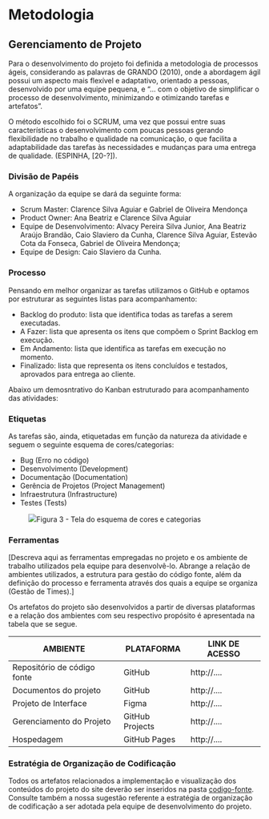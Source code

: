 
# Metodologia

## Gerenciamento de Projeto
Para o desenvolvimento do projeto foi definida a metodologia de processos ágeis, considerando as palavras de GRANDO (2010), onde a abordagem ágil possui um aspecto mais flexível e adaptativo, orientado a pessoas, desenvolvido por uma equipe pequena, e “... com o objetivo de simplificar o processo de desenvolvimento, minimizando e otimizando tarefas e artefatos”.  

O método escolhido foi o SCRUM, uma vez que possui entre suas características o desenvolvimento com poucas pessoas gerando flexibilidade no trabalho e qualidade na comunicação, o que facilita a adaptabilidade das tarefas às necessidades e mudanças para uma entrega de qualidade. (ESPINHA, [20-?]).


### Divisão de Papéis
A organização da equipe se dará da seguinte forma:
<ul>
  <li>Scrum Master: Clarence Silva Aguiar e Gabriel de Oliveira Mendonça</li>
  <li>Product Owner: Ana Beatriz e Clarence Silva Aguiar</li>
  <li>Equipe de Desenvolvimento: Alvacy Pereira Silva Junior, Ana Beatriz Araújo Brandão, Caio Slaviero da Cunha, Clarence Silva Aguiar, Estevão Cota da Fonseca, Gabriel de Oliveira Mendonça;</li>
  <li>Equipe de Design: Caio Slaviero da Cunha.</li>
</ul>

### Processo

Pensando em melhor organizar as tarefas utilizamos o GitHub e optamos por estruturar as seguintes listas para acompanhamento:

- Backlog do produto: lista que identifica todas as tarefas a serem executadas.
- A Fazer: lista que apresenta os itens que compõem o Sprint Backlog em execução.
- Em Andamento: lista que identifica as tarefas em execução no momento.
- Finalizado: lista que representa os itens concluídos e testados, aprovados para entrega ao cliente.

Abaixo um demosntrativo do Kanban estruturado para acompanhamento das atividades:



### Etiquetas
<p>As tarefas são, ainda, etiquetadas em função da natureza da atividade e seguem o seguinte esquema de cores/categorias:</p>

<ul>
  <li>Bug (Erro no código)</li>
  <li>Desenvolvimento (Development)</li>
  <li>Documentação (Documentation)</li>
  <li>Gerência de Projetos (Project Management)</li>
  <li>Infraestrutura (Infrastructure)</li>
  <li>Testes (Tests)</li>
</ul>

<figure> 
  <img src="https://user-images.githubusercontent.com/100447878/164068979-9eed46e1-9b44-461e-ab88-c2388e6767a1.png"
    <figcaption>Figura 3 - Tela do esquema de cores e categorias</figcaption>
</figure> 
  
### Ferramentas

[Descreva aqui as ferramentas empregadas no projeto e os ambiente de trabalho utilizados pela  equipe para desenvolvê-lo. Abrange a relação de ambientes utilizados, a estrutura para gestão do código fonte, além da definição do processo e ferramenta através dos quais a equipe se organiza (Gestão de Times).]

Os artefatos do projeto são desenvolvidos a partir de diversas plataformas e a relação dos ambientes com seu respectivo propósito é apresentada na tabela que se segue.

| AMBIENTE                            | PLATAFORMA                         | LINK DE ACESSO                         |
|-------------------------------------|------------------------------------|----------------------------------------|
| Repositório de código fonte         | GitHub                             | http://....                            |
| Documentos do projeto               | GitHub                             | http://....                            |
| Projeto de Interface                | Figma                              | http://....                            |
| Gerenciamento do Projeto            | GitHub Projects                    | http://....                            |
| Hospedagem                          | GitHub Pages                       | http://....                            |


### Estratégia de Organização de Codificação 

Todos os artefatos relacionados a implementação e visualização dos conteúdos do projeto do site deverão ser inseridos na pasta [codigo-fonte](http://https://github.com/ICEI-PUC-Minas-PMV-ADS/WebApplicationProject-Template-v2/tree/main/codigo-fonte). Consulte também a nossa sugestão referente a estratégia de organização de codificação a ser adotada pela equipe de desenvolvimento do projeto.
